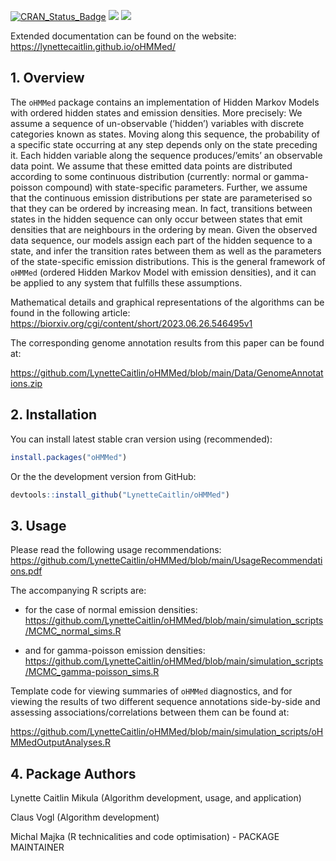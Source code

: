 
<!-- README.md is generated from README.Rmd. Please edit that file -->

[![CRAN_Status_Badge](http://www.r-pkg.org/badges/version/oHMMed)](https://cran.r-project.org/package=oHMMed)
[![](http://cranlogs.r-pkg.org/badges/oHMMed)](http://cran.rstudio.com/web/packages/oHMMed%20/index.html)
[![](https://cranlogs.r-pkg.org/badges/grand-total/oHMMed)](http://cran.rstudio.com/web/packages/oHMMed%20/index.html)

Extended documentation can be found on the website:
<https://lynettecaitlin.github.io/oHMMed/>

## 1. Overview

The `oHMMed` package contains an implementation of Hidden Markov Models
with ordered hidden states and emission densities. More precisely: We
assume a sequence of un-observable (’hidden’) variables with discrete
categories known as states. Moving along this sequence, the probability
of a specific state occurring at any step depends only on the state
preceding it. Each hidden variable along the sequence produces/’emits’
an observable data point. We assume that these emitted data points are
distributed according to some continuous distribution (currently: normal
or gamma-poisson compound) with state-specific parameters. Further, we
assume that the continuous emission distributions per state are
parameterised so that they can be ordered by increasing mean. In fact,
transitions between states in the hidden sequence can only occur between
states that emit densities that are neighbours in the ordering by mean.
Given the observed data sequence, our models assign each part of the
hidden sequence to a state, and infer the transition rates between them
as well as the parameters of the state-specific emission distributions.
This is the general framework of `oHMMed` (ordered Hidden Markov Model
with emission densities), and it can be applied to any system that
fulfills these assumptions.

Mathematical details and graphical representations of the algorithms can
be found in the following article:
<https://biorxiv.org/cgi/content/short/2023.06.26.546495v1>

The corresponding genome annotation results from this paper can be found
at:

<https://github.com/LynetteCaitlin/oHMMed/blob/main/Data/GenomeAnnotations.zip>

## 2. Installation

You can install latest stable cran version using (recommended):

``` r
install.packages("oHMMed")
```

Or the the development version from GitHub:

``` r
devtools::install_github("LynetteCaitlin/oHMMed")
```

## 3. Usage

Please read the following usage recommendations:
<https://github.com/LynetteCaitlin/oHMMed/blob/main/UsageRecommendations.pdf>

The accompanying R scripts are:

- for the case of normal emission densities:
  <https://github.com/LynetteCaitlin/oHMMed/blob/main/simulation_scripts/MCMC_normal_sims.R>

- and for gamma-poisson emission densities:
  <https://github.com/LynetteCaitlin/oHMMed/blob/main/simulation_scripts/MCMC_gamma-poisson_sims.R>

Template code for viewing summaries of `oHMMed` diagnostics, and for
viewing the results of two different sequence annotations side-by-side
and assessing associations/correlations between them can be found at:

<https://github.com/LynetteCaitlin/oHMMed/blob/main/simulation_scripts/oHMMedOutputAnalyses.R>

## 4. Package Authors

Lynette Caitlin Mikula (Algorithm development, usage, and application)

Claus Vogl (Algorithm development)

Michal Majka (R technicalities and code optimisation) - PACKAGE
MAINTAINER
